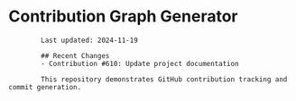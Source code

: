 # Contribution Graph Generator
            
            Last updated: 2024-11-19
            
            ## Recent Changes
            - Contribution #610: Update project documentation
            
            This repository demonstrates GitHub contribution tracking and commit generation.
        